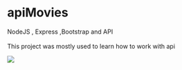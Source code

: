 # apiMovies
NodeJS , Express ,Bootstrap and API <br> <br>
This project was mostly used to learn how to work with api <br>

![](https://github.com/littlenines/apiMovies/blob/6b2dccfe8ea2911cae11bbbb63bc602fea6a5ee7/movies.gif)
